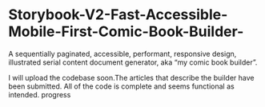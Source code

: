 # Storybook-V2-Fast-Accessible-Mobile-First-Comic-Book-Builder-
A sequentially paginated, accessible, performant, responsive design, illustrated serial content document generator, aka “my comic book builder”.

I will upload the codebase soon.The articles that describe the builder have been submitted. All of the code is complete and seems functional as intended. progress

